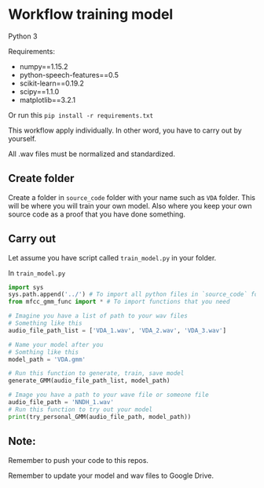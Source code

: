 # Workflow training model

Python 3

Requirements:
  - numpy==1.15.2
  - python-speech-features==0.5
  - scikit-learn==0.19.2
  - scipy==1.1.0
  - matplotlib==3.2.1

Or run this `pip install -r requirements.txt`

This workflow apply individually. In other word, you have to carry out by yourself.

All .wav files must be normalized and standardized.

## Create folder

Create a folder in `source_code` folder with your name such as `VDA` folder. This will be where you will train your own model. Also where you keep your own source code as a proof that you have done something.

## Carry out

Let assume you have script called `train_model.py` in your folder.

In `train_model.py`
```Python
import sys
sys.path.append('../') # To import all python files in `source_code` folder.
from mfcc_gmm_func import * # To import functions that you need
```
```Python
# Imagine you have a list of path to your wav files
# Something like this
audio_file_path_list = ['VDA_1.wav', 'VDA_2.wav', 'VDA_3.wav']
```
```Python
# Name your model after you
# Somthing like this
model_path = 'VDA.gmm'
```
```Python
# Run this function to generate, train, save model
generate_GMM(audio_file_path_list, model_path)
```
```Python
# Image you have a path to your wave file or someone file
audio_file_path = 'NNDH_1.wav'
# Run this function to try out your model
print(try_personal_GMM(audio_file_path, model_path))
```

## Note:

Remember to push your code to this repos.

Remember to update your model and wav files to Google Drive.
